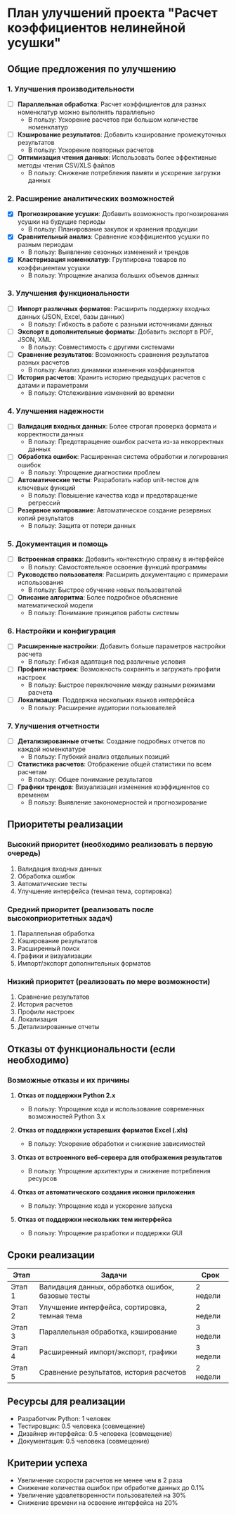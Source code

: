 # План улучшений проекта "Расчет коэффициентов нелинейной усушки"

## Общие предложения по улучшению

### 1. Улучшения производительности
- [ ] **Параллельная обработка**: Расчет коэффициентов для разных номенклатур можно выполнять параллельно
  - В пользу: Ускорение расчетов при большом количестве номенклатур
- [ ] **Кэширование результатов**: Добавить кэширование промежуточных результатов
  - В пользу: Ускорение повторных расчетов
- [ ] **Оптимизация чтения данных**: Использовать более эффективные методы чтения CSV/XLS файлов
  - В пользу: Снижение потребления памяти и ускорение загрузки данных

### 2. Расширение аналитических возможностей
- [x] **Прогнозирование усушки**: Добавить возможность прогнозирования усушки на будущие периоды
  - В пользу: Планирование закупок и хранения продукции
- [x] **Сравнительный анализ**: Сравнение коэффициентов усушки по разным периодам
  - В пользу: Выявление сезонных изменений и трендов
- [x] **Кластеризация номенклатур**: Группировка товаров по коэффициентам усушки
  - В пользу: Упрощение анализа больших объемов данных

### 3. Улучшения функциональности
- [ ] **Импорт различных форматов**: Расширить поддержку входных данных (JSON, Excel, базы данных)
  - В пользу: Гибкость в работе с разными источниками данных
- [ ] **Экспорт в дополнительные форматы**: Добавить экспорт в PDF, JSON, XML
  - В пользу: Совместимость с другими системами
- [ ] **Сравнение результатов**: Возможность сравнения результатов разных расчетов
  - В пользу: Анализ динамики изменения коэффициентов
- [ ] **История расчетов**: Хранить историю предыдущих расчетов с датами и параметрами
  - В пользу: Отслеживание изменений во времени

### 4. Улучшения надежности
- [ ] **Валидация входных данных**: Более строгая проверка формата и корректности данных
  - В пользу: Предотвращение ошибок расчета из-за некорректных данных
- [ ] **Обработка ошибок**: Расширенная система обработки и логирования ошибок
  - В пользу: Упрощение диагностики проблем
- [ ] **Автоматические тесты**: Разработать набор unit-тестов для ключевых функций
  - В пользу: Повышение качества кода и предотвращение регрессий
- [ ] **Резервное копирование**: Автоматическое создание резервных копий результатов
  - В пользу: Защита от потери данных

### 5. Документация и помощь
- [ ] **Встроенная справка**: Добавить контекстную справку в интерфейсе
  - В пользу: Самостоятельное освоение функций программы
- [ ] **Руководство пользователя**: Расширить документацию с примерами использования
  - В пользу: Быстрое обучение новых пользователей
- [ ] **Описание алгоритма**: Более подробное объяснение математической модели
  - В пользу: Понимание принципов работы системы

### 6. Настройки и конфигурация
- [ ] **Расширенные настройки**: Добавить больше параметров настройки расчета
  - В пользу: Гибкая адаптация под различные условия
- [ ] **Профили настроек**: Возможность сохранять и загружать профили настроек
  - В пользу: Быстрое переключение между разными режимами расчета
- [ ] **Локализация**: Поддержка нескольких языков интерфейса
  - В пользу: Расширение аудитории пользователей

### 7. Улучшения отчетности
- [ ] **Детализированные отчеты**: Создание подробных отчетов по каждой номенклатуре
  - В пользу: Глубокий анализ отдельных позиций
- [ ] **Статистика расчетов**: Отображение общей статистики по всем расчетам
  - В пользу: Общее понимание результатов
- [ ] **Графики трендов**: Визуализация изменения коэффициентов со временем
  - В пользу: Выявление закономерностей и прогнозирование

## Приоритеты реализации

### Высокий приоритет (необходимо реализовать в первую очередь)
1. Валидация входных данных
2. Обработка ошибок
3. Автоматические тесты
4. Улучшение интерфейса (темная тема, сортировка)

### Средний приоритет (реализовать после высокоприоритетных задач)
1. Параллельная обработка
2. Кэширование результатов
3. Расширенный поиск
4. Графики и визуализации
5. Импорт/экспорт дополнительных форматов

### Низкий приоритет (реализовать по мере возможности)
1. Сравнение результатов
2. История расчетов
3. Профили настроек
4. Локализация
5. Детализированные отчеты

## Отказы от функциональности (если необходимо)

### Возможные отказы и их причины
1. **Отказ от поддержки Python 2.x**
   - В пользу: Упрощение кода и использование современных возможностей Python 3.x
   
2. **Отказ от поддержки устаревших форматов Excel (.xls)**
   - В пользу: Ускорение обработки и снижение зависимостей
   
3. **Отказ от встроенного веб-сервера для отображения результатов**
   - В пользу: Упрощение архитектуры и снижение потребления ресурсов
   
4. **Отказ от автоматического создания иконки приложения**
   - В пользу: Упрощение кода и ускорение запуска
   
5. **Отказ от поддержки нескольких тем интерфейса**
   - В пользу: Упрощение разработки и поддержки GUI

## Сроки реализации

| Этап | Задачи | Срок |
|------|--------|------|
| Этап 1 | Валидация данных, обработка ошибок, базовые тесты | 2 недели |
| Этап 2 | Улучшение интерфейса, сортировка, темная тема | 2 недели |
| Этап 3 | Параллельная обработка, кэширование | 3 недели |
| Этап 4 | Расширенный импорт/экспорт, графики | 3 недели |
| Этап 5 | Сравнение результатов, история расчетов | 2 недели |

## Ресурсы для реализации
- Разработчик Python: 1 человек
- Тестировщик: 0.5 человека (совмещение)
- Дизайнер интерфейса: 0.5 человека (совмещение)
- Документация: 0.5 человека (совмещение)

## Критерии успеха
- Увеличение скорости расчетов не менее чем в 2 раза
- Снижение количества ошибок при обработке данных до 0.1%
- Увеличение удовлетворенности пользователей на 30%
- Снижение времени на освоение интерфейса на 20%
